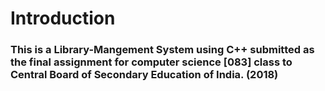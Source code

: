 # Introduction

### This is a Library-Mangement System using C++ submitted as the final assignment for computer science [083] class to Central Board of Secondary Education of India. (2018)
